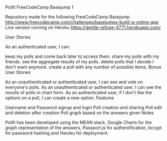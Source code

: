 PollIt
FreeCodeCamp Basejump 1

Repository made for the following FreeCodeCamp Basejump http://www.freecodecamp.com/challenges/basejumps-build-a-voting-app Live version running on Heroku https://gentle-refuge-4771.herokuapp.com/

User Stories

As an authenticated user, I can:

keep my polls and come back later to access them.
share my polls with my friends.
see the aggregate results of my polls.
delete polls that I decide I don't want anymore.
create a poll with any number of possible items.
Bonus User Stories

As an unauthenticated or authenticated user, I can see and vote on everyone's polls.
As an unauthenticated or authenticated user, I can see the results of polls in chart form.
As an authenticated user, if I don't like the options on a poll, I can create a new option.
Features

Username and Password signup and login
Poll creation and sharing
Poll edit and deletion after creation
Poll graph based on the answers given
Notes

PollIt has been developed using the MEAN stack, Google Charts for the graph representation of the answers, Passport.js for authentification, bcrypt for password hashing and Heroku for deployment.
